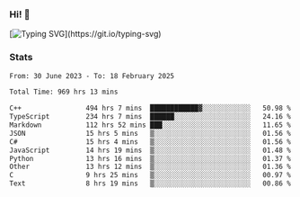 ### Hi!  👋

[![Typing SVG](https://readme-typing-svg.herokuapp.com?font=Fira+Code&pause=1000&width=435&lines=Hello!+I'm+Texiwustion.)](https://git.io/typing-svg)

### Stats

<!--START_SECTION:waka-->

```txt
From: 30 June 2023 - To: 18 February 2025

Total Time: 969 hrs 13 mins

C++                494 hrs 7 mins  ████████████▓░░░░░░░░░░░░   50.98 %
TypeScript         234 hrs 7 mins  ██████░░░░░░░░░░░░░░░░░░░   24.16 %
Markdown           112 hrs 52 mins ███░░░░░░░░░░░░░░░░░░░░░░   11.65 %
JSON               15 hrs 5 mins   ▒░░░░░░░░░░░░░░░░░░░░░░░░   01.56 %
C#                 15 hrs 4 mins   ▒░░░░░░░░░░░░░░░░░░░░░░░░   01.56 %
JavaScript         14 hrs 19 mins  ▒░░░░░░░░░░░░░░░░░░░░░░░░   01.48 %
Python             13 hrs 16 mins  ▒░░░░░░░░░░░░░░░░░░░░░░░░   01.37 %
Other              13 hrs 12 mins  ▒░░░░░░░░░░░░░░░░░░░░░░░░   01.36 %
C                  9 hrs 25 mins   ▒░░░░░░░░░░░░░░░░░░░░░░░░   00.97 %
Text               8 hrs 19 mins   ▒░░░░░░░░░░░░░░░░░░░░░░░░   00.86 %
```

<!--END_SECTION:waka-->

